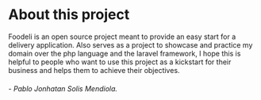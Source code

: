 # About this project

Foodeli is an open source project meant to provide an easy start for a delivery application. Also serves as a project to showcase and practice my domain over the php language and the laravel framework, I hope this is helpful to people who want to use this project as a kickstart for their business and helps them to achieve their objectives.

###### - Pablo Jonhatan Solis Mendiola.